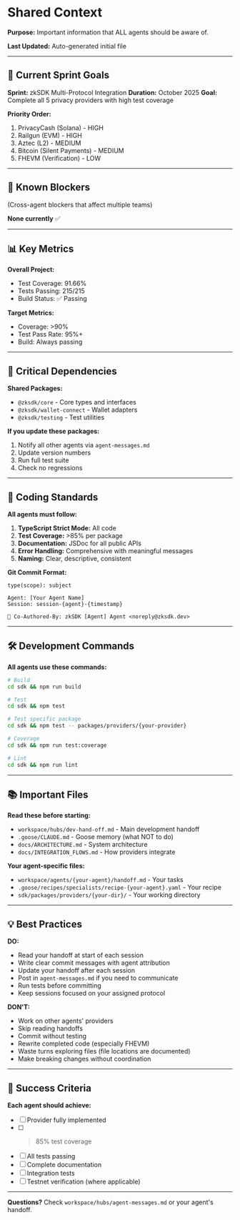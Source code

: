 # Shared Context

**Purpose:** Important information that ALL agents should be aware of.

**Last Updated:** Auto-generated initial file

---

## 🎯 Current Sprint Goals

**Sprint:** zkSDK Multi-Protocol Integration
**Duration:** October 2025
**Goal:** Complete all 5 privacy providers with high test coverage

**Priority Order:**
1. PrivacyCash (Solana) - HIGH
2. Railgun (EVM) - HIGH
3. Aztec (L2) - MEDIUM
4. Bitcoin (Silent Payments) - MEDIUM
5. FHEVM (Verification) - LOW

---

## 🚧 Known Blockers

(Cross-agent blockers that affect multiple teams)

**None currently** ✅

---

## 📊 Key Metrics

**Overall Project:**
- Test Coverage: 91.66%
- Tests Passing: 215/215
- Build Status: ✅ Passing

**Target Metrics:**
- Coverage: >90%
- Test Pass Rate: 95%+
- Build: Always passing

---

## 🔗 Critical Dependencies

**Shared Packages:**
- `@zksdk/core` - Core types and interfaces
- `@zksdk/wallet-connect` - Wallet adapters
- `@zksdk/testing` - Test utilities

**If you update these packages:**
1. Notify all other agents via `agent-messages.md`
2. Update version numbers
3. Run full test suite
4. Check no regressions

---

## 📝 Coding Standards

**All agents must follow:**

1. **TypeScript Strict Mode:** All code
2. **Test Coverage:** >85% per package
3. **Documentation:** JSDoc for all public APIs
4. **Error Handling:** Comprehensive with meaningful messages
5. **Naming:** Clear, descriptive, consistent

**Git Commit Format:**
```
type(scope): subject

Agent: [Your Agent Name]
Session: session-{agent}-{timestamp}

🤖 Co-Authored-By: zkSDK [Agent] Agent <noreply@zksdk.dev>
```

---

## 🛠️ Development Commands

**All agents use these commands:**

```bash
# Build
cd sdk && npm run build

# Test
cd sdk && npm test

# Test specific package
cd sdk && npm test -- packages/providers/{your-provider}

# Coverage
cd sdk && npm run test:coverage

# Lint
cd sdk && npm run lint
```

---

## 📚 Important Files

**Read these before starting:**
- `workspace/hubs/dev-hand-off.md` - Main development handoff
- `.goose/CLAUDE.md` - Goose memory (what NOT to do)
- `docs/ARCHITECTURE.md` - System architecture
- `docs/INTEGRATION_FLOWS.md` - How providers integrate

**Your agent-specific files:**
- `workspace/agents/{your-agent}/handoff.md` - Your tasks
- `.goose/recipes/specialists/recipe-{your-agent}.yaml` - Your recipe
- `sdk/packages/providers/{your-dir}/` - Your working directory

---

## 💡 Best Practices

**DO:**
- Read your handoff at start of each session
- Write clear commit messages with agent attribution
- Update your handoff after each session
- Post in `agent-messages.md` if you need to communicate
- Run tests before committing
- Keep sessions focused on your assigned protocol

**DON'T:**
- Work on other agents' providers
- Skip reading handoffs
- Commit without testing
- Rewrite completed code (especially FHEVM)
- Waste turns exploring files (file locations are documented)
- Make breaking changes without coordination

---

## 🎯 Success Criteria

**Each agent should achieve:**
- [ ] Provider fully implemented
- [ ] >85% test coverage
- [ ] All tests passing
- [ ] Complete documentation
- [ ] Integration tests
- [ ] Testnet verification (where applicable)

---

**Questions?** Check `workspace/hubs/agent-messages.md` or your agent's handoff.
